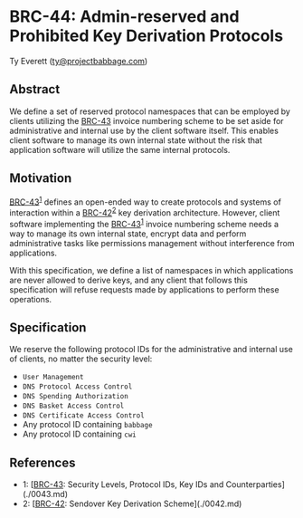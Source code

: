 # BRC-44: Admin-reserved and Prohibited Key Derivation Protocols

Ty Everett (ty@projectbabbage.com)

## Abstract

We define a set of reserved protocol namespaces that can be employed by clients utilizing the [BRC-43](../key-derivation/0043.md) invoice numbering scheme to be set aside for administrative and internal use by the client software itself. This enables client software to manage its own internal state without the risk that application software will utilize the same internal protocols.

## Motivation

[BRC-43](../key-derivation/0043.md)<sup>[1](#footnote-1)</sup> defines an open-ended way to create protocols and systems of interaction within a [BRC-42](../key-derivation/0042.md)<sup>[2](#footnote-2)</sup> key derivation architecture. However, client software implementing the [BRC-43](../key-derivation/0043.md)<sup>[1](#footnote-1)</sup> invoice numbering scheme needs a way to manage its own internal state, encrypt data and perform administrative tasks like permissions management without interference from applications.

With this specification, we define a list of namespaces in which applications are never allowed to derive keys, and any client that follows this specification will refuse requests made by applications to perform these operations.

## Specification

We reserve the following protocol IDs for the administrative and internal use of clients, no matter the security level:

- `User Management`
- `DNS Protocol Access Control`
- `DNS Spending Authorization`
- `DNS Basket Access Control`
- `DNS Certificate Access Control`
- Any protocol ID containing `babbage`
- Any protocol ID containing `cwi`

## References

- <a name="footnote-1">1</a>: [[BRC-43](../key-derivation/0043.md): Security Levels, Protocol IDs, Key IDs and Counterparties](./0043.md)
- <a name="footnote-2">2</a>: [[BRC-42](../key-derivation/0042.md): Sendover Key Derivation Scheme](./0042.md)
